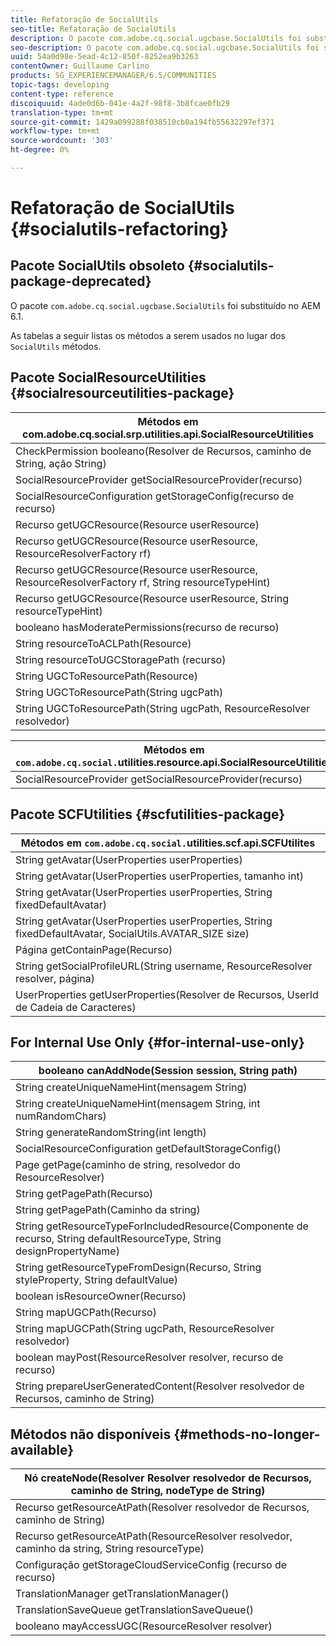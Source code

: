```yaml
---
title: Refatoração de SocialUtils
seo-title: Refatoração de SocialUtils
description: O pacote com.adobe.cq.social.ugcbase.SocialUtils foi substituído no AEM 6.1
seo-description: O pacote com.adobe.cq.social.ugcbase.SocialUtils foi substituído no AEM 6.1
uuid: 54a0d98e-5ead-4c12-850f-8252ea9b3263
contentOwner: Guillaume Carlino
products: SG_EXPERIENCEMANAGER/6.5/COMMUNITIES
topic-tags: developing
content-type: reference
discoiquuid: 4ade0d6b-041e-4a2f-98f8-3b8fcae0fb29
translation-type: tm+mt
source-git-commit: 1429a099288f038510cb0a194fb55632297ef371
workflow-type: tm+mt
source-wordcount: '303'
ht-degree: 0%

---
```



# Refatoração de SocialUtils {#socialutils-refactoring}

## Pacote SocialUtils obsoleto {#socialutils-package-deprecated}

O pacote `com.adobe.cq.social.ugcbase.SocialUtils` foi substituído no AEM 6.1.

As tabelas a seguir listas os métodos a serem usados no lugar dos `SocialUtils` métodos.

## Pacote SocialResourceUtilities  {#socialresourceutilities-package}

| Métodos em com.adobe.cq.social.srp.utilities.api.SocialResourceUtilities |
|---|
| CheckPermission booleano(Resolver de Recursos, caminho de String, ação String) |  |
| SocialResourceProvider getSocialResourceProvider(recurso) |  |
| SocialResourceConfiguration getStorageConfig(recurso de recurso) |  |
| Recurso getUGCResource(Resource userResource) |  |
| Recurso getUGCResource(Resource userResource, ResourceResolverFactory rf) | novo |
| Recurso getUGCResource(Resource userResource, ResourceResolverFactory rf, String resourceTypeHint) | novo |
| Recurso getUGCResource(Resource userResource, String resourceTypeHint) |  |
| booleano hasModeratePermissions(recurso de recurso) |  |
| String resourceToACLPath(Resource) |  |
| String resourceToUGCStoragePath (recurso) | substitui String resourceToUGCPath(recurso de recurso) |
| String UGCToResourcePath(Resource) |  |
| String UGCToResourcePath(String ugcPath) | assinatura de método alterada |
| String UGCToResourcePath(String ugcPath, ResourceResolver resolvedor) | novo |

| Métodos em `com.adobe.cq.social.`utilities.resource.api.SocialResourceUtilities |
|---|
| SocialResourceProvider getSocialResourceProvider(recurso) | substitui SocialResourceProvider getConftifiedProvider(recurso) |

## Pacote SCFUtilities {#scfutilities-package}

| Métodos em `com.adobe.cq.social.`utilities.scf.api.SCFUtilites |
|---|
| String getAvatar(UserProperties userProperties) |
| String getAvatar(UserProperties userProperties, tamanho int) |
| String getAvatar(UserProperties userProperties, String fixedDefaultAvatar) |
| String getAvatar(UserProperties userProperties, String fixedDefaultAvatar, SocialUtils.AVATAR_SIZE size) |
| Página getContainPage(Recurso) |
| String getSocialProfileURL(String username, ResourceResolver resolver, página) |
| UserProperties getUserProperties(Resolver de Recursos, UserId de Cadeia de Caracteres) |

## For Internal Use Only {#for-internal-use-only}

| booleano canAddNode(Session session, String path) |
|---|
| String createUniqueNameHint(mensagem String) |
| String createUniqueNameHint(mensagem String, int numRandomChars) |
| String generateRandomString(int length) |
| SocialResourceConfiguration getDefaultStorageConfig() |
| Page getPage(caminho de string, resolvedor do ResourceResolver) |
| String getPagePath(Recurso) |
| String getPagePath(Caminho da string) |
| String getResourceTypeForIncludedResource(Componente de recurso, String defaultResourceType, String designPropertyName) |
| String getResourceTypeFromDesign(Recurso, String styleProperty, String defaultValue) |
| boolean isResourceOwner(Recurso) |
| String mapUGCPath(Recurso) |
| String mapUGCPath(String ugcPath, ResourceResolver resolvedor) |
| boolean mayPost(ResourceResolver resolver, recurso de recurso) |
| String prepareUserGeneratedContent(Resolver resolvedor de Recursos, caminho de String) |

## Métodos não disponíveis {#methods-no-longer-available}

| Nó createNode(Resolver Resolver resolvedor de Recursos, caminho de String, nodeType de String) |
|---|
| Recurso getResourceAtPath(Resolver resolvedor de Recursos, caminho de String) |
| Recurso getResourceAtPath(ResourceResolver resolvedor, caminho da string, String resourceType) |
| Configuração getStorageCloudServiceConfig (recurso de recurso) |
| TranslationManager getTranslationManager() |
| TranslationSaveQueue getTranslationSaveQueue() |
| booleano mayAccessUGC(ResourceResolver resolver) |

